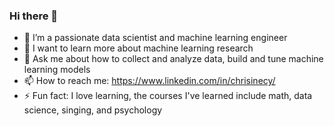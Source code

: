 ### Hi there 👋
- 🔭 I’m a passionate data scientist and machine learning engineer
- 🌱 I want to learn more about machine learning research
- 💬 Ask me about how to collect and analyze data, build and tune machine learning models
- 📫 How to reach me: https://www.linkedin.com/in/chrisinecy/
- ⚡ Fun fact: I love learning, the courses I've learned include math, data science, singing, and psychology
